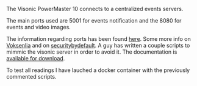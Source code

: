 The Visonic PowerMaster 10 connects to a centralized events servers.

The main ports used are 5001 for events notification and the 8080 for events and video images.

The information regarding ports has been found [here](http://www.smarttech.ro/files/powermanageprofessional_pre-installation_requireme.pdf).
Some more info on [Voksenlia](http://voksenlia.net/powerlink/) and on [securitybydefault](http://www.securitybydefault.com/2012/01/alarma-visonic-powermax-pro-un-estudio.html).
A guy has written a couple scripts to mimmic the visonic server in order to avoid it. The documentation is [available for download](https://www.dropbox.com/s/s2zkjko0ihhfvcm/Configuring%20an%20in-house%20notification%20service%20for%20Visonic%20PowerLink2.pdf?dl=0).

To test all readings I have lauched a docker container with the previously commented scripts.

